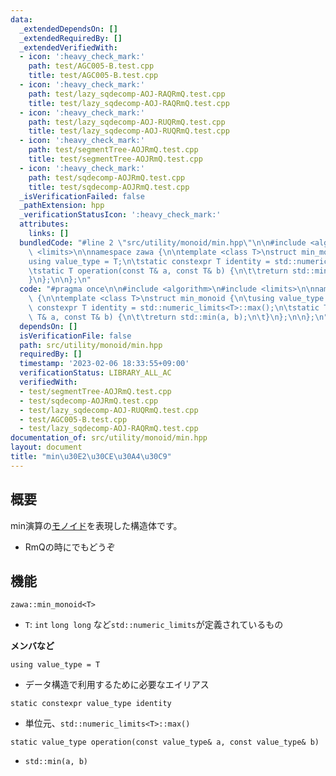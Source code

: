 ```yaml
---
data:
  _extendedDependsOn: []
  _extendedRequiredBy: []
  _extendedVerifiedWith:
  - icon: ':heavy_check_mark:'
    path: test/AGC005-B.test.cpp
    title: test/AGC005-B.test.cpp
  - icon: ':heavy_check_mark:'
    path: test/lazy_sqdecomp-AOJ-RAQRmQ.test.cpp
    title: test/lazy_sqdecomp-AOJ-RAQRmQ.test.cpp
  - icon: ':heavy_check_mark:'
    path: test/lazy_sqdecomp-AOJ-RUQRmQ.test.cpp
    title: test/lazy_sqdecomp-AOJ-RUQRmQ.test.cpp
  - icon: ':heavy_check_mark:'
    path: test/segmentTree-AOJRmQ.test.cpp
    title: test/segmentTree-AOJRmQ.test.cpp
  - icon: ':heavy_check_mark:'
    path: test/sqdecomp-AOJRmQ.test.cpp
    title: test/sqdecomp-AOJRmQ.test.cpp
  _isVerificationFailed: false
  _pathExtension: hpp
  _verificationStatusIcon: ':heavy_check_mark:'
  attributes:
    links: []
  bundledCode: "#line 2 \"src/utility/monoid/min.hpp\"\n\n#include <algorithm>\n#include\
    \ <limits>\n\nnamespace zawa {\n\ntemplate <class T>\nstruct min_monoid {\n\t\
    using value_type = T;\n\tstatic constexpr T identity = std::numeric_limits<T>::max();\n\
    \tstatic T operation(const T& a, const T& b) {\n\t\treturn std::min(a, b);\n\t\
    }\n};\n\n};\n"
  code: "#pragma once\n\n#include <algorithm>\n#include <limits>\n\nnamespace zawa\
    \ {\n\ntemplate <class T>\nstruct min_monoid {\n\tusing value_type = T;\n\tstatic\
    \ constexpr T identity = std::numeric_limits<T>::max();\n\tstatic T operation(const\
    \ T& a, const T& b) {\n\t\treturn std::min(a, b);\n\t}\n};\n\n};\n"
  dependsOn: []
  isVerificationFile: false
  path: src/utility/monoid/min.hpp
  requiredBy: []
  timestamp: '2023-02-06 18:33:55+09:00'
  verificationStatus: LIBRARY_ALL_AC
  verifiedWith:
  - test/segmentTree-AOJRmQ.test.cpp
  - test/sqdecomp-AOJRmQ.test.cpp
  - test/lazy_sqdecomp-AOJ-RUQRmQ.test.cpp
  - test/AGC005-B.test.cpp
  - test/lazy_sqdecomp-AOJ-RAQRmQ.test.cpp
documentation_of: src/utility/monoid/min.hpp
layout: document
title: "min\u30E2\u30CE\u30A4\u30C9"
---
```


## 概要

min演算の[モノイド](https://ja.wikipedia.org/wiki/%E3%83%A2%E3%83%8E%E3%82%A4%E3%83%89)を表現した構造体です。
- RmQの時にでもどうぞ

## 機能

`zawa::min_monoid<T>`
- `T`: `int` `long long` など`std::numeric_limits`が定義されているもの

**メンバなど**

`using value_type = T`
- データ構造で利用するために必要なエイリアス

`static constexpr value_type identity`
- 単位元、`std::numeric_limits<T>::max()`

`static value_type operation(const value_type& a, const value_type& b)`
- `std::min(a, b)`
